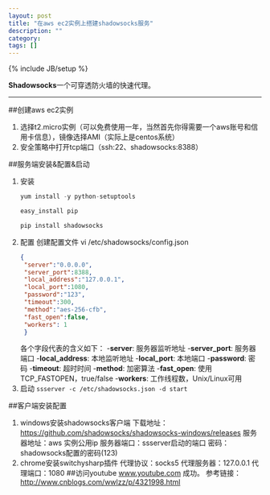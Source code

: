 ```yaml
---
layout: post
title: "在aws ec2实例上搭建shadowsocks服务"
description: ""
category: 
tags: []
---
```

{% include JB/setup %}

**Shadowsocks**一个可穿透防火墙的快速代理。

-------------

##创建aws ec2实例
1. 选择t2.micro实例（可以免费使用一年，当然首先你得需要一个aws账号和信用卡信息），镜像选择AMI（实际上是centos系统）
2. 安全策略中打开tcp端口（ssh:22、shadowsocks:8388）

##服务端安装&配置&启动
1. 安装
   ```python
   yum install -y python-setuptools
   
   easy_install pip
   
   pip install shadowsocks
   ```
2. 配置
   创建配置文件 vi /etc/shadowsocks/config.json
   ```json
   {
   	"server":"0.0.0.0",
   	"server_port":8388,
   	"local_address":"127.0.0.1",
   	"local_port":1080,
   	"password":"123",
   	"timeout":300,
   	"method":"aes-256-cfb",
   	"fast_open":false,
   	"workers": 1
   	}
   ```
   各个字段代表的含义如下：
   -**server**: 服务器监听地址
   -**server_port**: 服务器端口
   -**local_address**: 本地监听地址
   -**local_port**: 本地端口
   -**password**: 密码
   -**timeout**: 超时时间
   -**method**: 加密算法
   -**fast_open**: 使用TCP_FASTOPEN，true/false
   -**workers**: 工作线程数，Unix/Linux可用
3. 启动
   `ssserver -c /etc/shadowsocks.json -d start`

##客户端安装配置
1. windows安装shadowsocks客户端
   下载地址：https://github.com/shadowsocks/shadowsocks-windows/releases
   服务器地址：aws 实例公用ip
   服务器端口：ssserver启动的端口
   密码：shadowsocks配置的密码(123)
2. chrome安装switchysharp插件
   代理协议：socks5 代理服务器：127.0.0.1 代理端口：1080
##访问youtube
www.youtube.com 成功。
参考链接：http://www.cnblogs.com/wwlzz/p/4321998.html